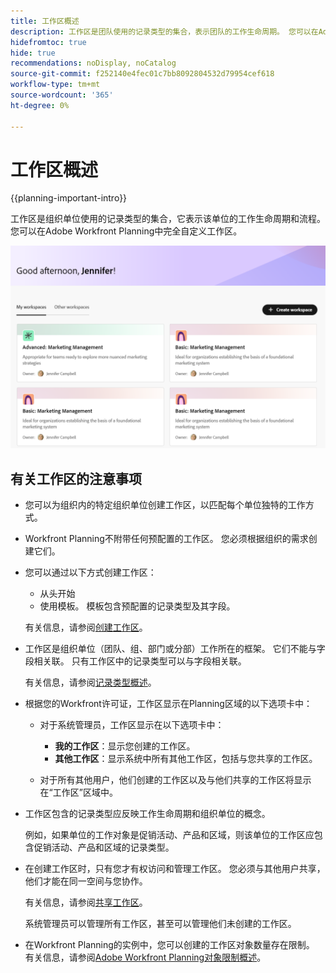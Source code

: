 ```yaml
---
title: 工作区概述
description: 工作区是团队使用的记录类型的集合，表示团队的工作生命周期。 您可以在Adobe Workfront Planning中完全自定义工作区，以匹配组织单位的工作流。
hidefromtoc: true
hide: true
recommendations: noDisplay, noCatalog
source-git-commit: f252140e4fec01c7bb8092804532d79954cef618
workflow-type: tm+mt
source-wordcount: '365'
ht-degree: 0%

---
```


<!--udpate the metadata with real information when making this avilable in TOC and in the left nav-->

# 工作区概述

{{planning-important-intro}}

工作区是组织单位使用的记录类型的集合，它表示该单位的工作生命周期和流程。 您可以在Adobe Workfront Planning中完全自定义工作区。

<!--replace shot below with new tab name for Workspaces I'm on-->

![](assets/workspaces-landing-page-admin-account.png)

## 有关工作区的注意事项

* 您可以为组织内的特定组织单位创建工作区，以匹配每个单位独特的工作方式。
* Workfront Planning不附带任何预配置的工作区。 您必须根据组织的需求创建它们。
* 您可以通过以下方式创建工作区：

   * 从头开始
   * 使用模板。 模板包含预配置的记录类型及其字段。

  有关信息，请参阅[创建工作区](/help/quicksilver/planning/architecture/create-workspaces.md)。
* 工作区是组织单位（团队、组、部门或分部）工作所在的框架。 它们不能与字段相关联。 只有工作区中的记录类型可以与字段相关联。

  有关信息，请参阅[记录类型概述](/help/quicksilver/planning/architecture/overview-of-record-types.md)。
* 根据您的Workfront许可证，工作区显示在Planning区域的以下选项卡中：

   * 对于系统管理员，工作区显示在以下选项卡中：

      * **我的工作区**：显示您创建的工作区。<!--Replace with: **Workspaces I'm on**: Displays workspaces you created or workspaces that are shared with you.-->
      * **其他工作区**：显示系统中所有其他工作区，包括与您共享的工作区。<!--Replace with: **Other workspaces**: Displays all other workspaces in the system.-->

   * 对于所有其他用户，他们创建的工作区以及与他们共享的工作区将显示在“工作区”区域中。

* 工作区包含的记录类型应反映工作生命周期和组织单位的概念。

  例如，如果单位的工作对象是促销活动、产品和区域，则该单位的工作区应包含促销活动、产品和区域的记录类型。
* 在创建工作区时，只有您才有权访问和管理工作区。 您必须与其他用户共享，他们才能在同一空间与您协作。

  有关信息，请参阅[共享工作区](/help/quicksilver/planning/access/share-workspaces.md)。

  系统管理员可以管理所有工作区，甚至可以管理他们未创建的工作区。

<!--make this live with the GA: * There is no limit for how many workspaces you can create in your environment. However, we recommend not to have too many workspaces, as they could become hard to manage and your workflows might be too fragmented.-->
* 在Workfront Planning的实例中，您可以创建的工作区对象数量存在限制。 有关信息，请参阅[Adobe Workfront Planning对象限制概述](/help/quicksilver/planning/general/limitations-overview.md)。



